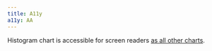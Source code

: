 ```yaml
---
title: A11y
a11y: AA
---
```


Histogram chart is accessible for screen readers [as all other charts](/data-display/d3-chart/d3-chart-a11y).
